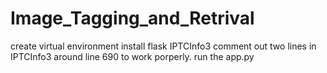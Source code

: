# Image_Tagging_and_Retrival


create virtual environment
install flask IPTCInfo3
comment out two lines in IPTCInfo3 around line 690 to work porperly.
run the app.py
